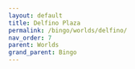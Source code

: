 ```yaml
---
layout: default
title: Delfino Plaza
permalink: /bingo/worlds/delfino/
nav_order: 7
parent: Worlds
grand_parent: Bingo
---
```

